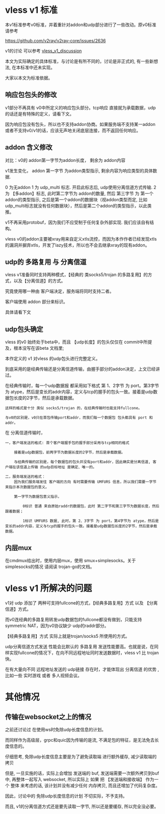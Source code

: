 # vless v1 标准

本v1标准参考v0标准，并着重针对addon和udp部分进行了一些改动。原v0标准请参考

https://github.com/v2ray/v2ray-core/issues/2636

v1的讨论 可以参考 [vless_v1_discussion](vless_v1_discussion.md)

本文为实际确定的具体标准，与讨论是有所不同的，讨论是非正式的, 有一些新想法, 在本标准中还未实现。

大家以本文为标准依据。

## 响应包包头的修改

v1部分不再具有 v0中所定义的响应包头部分。tcp响应 直接就为承载数据，udp的话还是有特殊的定义，请看下文。

因为响应包没有包头，所以也不支持addon协商。如果服务端不支持某一addon 或者不支持v0/v1的话，应该无声地关闭底层连接，而不返回任何响应。

## addon 含义修改

对比：v0的 addon第一字节为addon长度， 剩余为 addon内容

v1发生变化， addon 第一字节 为addon类型指示, 剩余内容为响应类型的具体数据.

0 为无addon
1 为 udp_multi 标志. 开启此标志后, udp使用分离信道方式传输.
2 为 【多addon】标志, 此时第二字节为 addon的数量, 然后 第三字节 为 第一个addon的类型指示, 之后是第一个addon的数据块（视addon类型而定, 比如 udp_multi标志就没有任何数据块），然后是第二个addon的类型指示，以此类推。

v1不再采用protobuf，因为我们不应受制于任何复杂外部实现. 我们应该自有结构。

vless v0的addon主要被xray用来自定义xtls流控，而因为本作作者已经发现xtls的漏洞并摒弃xtls，开发了lazy技术，所以也不会去继承xray的现有addon。

## udp的 多路复用 与 分离信道

vless v1准备同时支持两种模式，【经典的 类socks5/trojan 的多路复用】的方式，以及【分离信道】的方式。

究竟使用哪一种由 客户端决定，服务端将同时支持二者。

客户端使用 addon 部分来标识。

具体请看下文
## udp包头确定

vless 的v0 始终处于beta中，而且 【udp长度】的包头仅仅在 commit中所提及，根本没写在该beta 文档里;

本作定义的 v1 对vless 的udp包头进行完整定义。

到底采用的是经典传输还是分离信道传输，由握手部分的addon决定，上文已经讲过。

在经典传输时，每一个udp数据报 都采用如下格式
    第 1、2字节 为 port。第3字节为 atype，然后是变长的addr内容，定义与tcp的握手的包头一致。接着是udp数据包长度的2字节，然后是承载数据。

    这样的格式是十分 类似 socks5/trojan 的，在经典传输时也能支持fullcone。

    与v0的区别是，v0只在首包传输port和addr，而我们每一个数据包 包头都具有 port 和 addr。

在 分离信道传输时，

    一，客户端发送的格式: 首个客户端握手包的握手部分采用与tcp相同的格式

        接着是udp数据包，前两字节为数据长度的2字节，然后是承载数据。

        与经典传输的区别是，每个数据包的包头并没有port和addr，因此确实是分离信道, 客户端在该信道上传输 的udp目标地址 是确定、唯一的。

    二，服务端发送的格式：
        因为我们服务端发往 客户端的方向 有时需要传输 UMFURS 信息，所以我们需要一字节来指示本次数据包的意义。
        
        第一字节为数据包意义指示，
        
            0标识 普通 来自原始raddr的数据包，此时 第二字节和第三字节为数据长度，然后跟着数据；

            1标识 UMFURS 数据, 此时，第 2、3字节 为 port。第4字节为 atype，然后是变长的addr内容，定义与tcp的握手的包头一致。接着是udp数据包长度的2字节，然后是承载数据。


## 内层mux

在cmdmux给出时，使用内层mux，使用 smux+simplesocks。关于simplesocks的情况 请阅读 trojan-go的文档。


# vless v1 所解决的问题

v1对 udp 添加了 两种可支持fullcone的方式，【经典多路复用】方式 以及 【分离信道】方式。

而v0连经典的多路复用转发udp数据包的fullcone都没有做到，只能支持symmetric NAT，因为v0协议缺少 udp的raddr部分。

【经典多路复用】方式 实际上就是trojan/socks5 所使用的方式。

udp分离信道方式发送 性能会比默认的 多路复用 发送性能要高。也就是说，在同样实现fullcone的情况下，在向不同远程地址同时发送数据时，vless v1 比 trojan 快。

在有大量向不同 远程地址发送的 udp链接 存在时，才能体现出 分离信道 的优势 , 比如一些 实时游戏 或者 多人视频会议。


# 其他情况
## 传输在websocket之上的情况

之前还讨论过 在使用ws时免除udp长度信息的计划。

而同样作为高级层，grpc和quic因为传输的是流, 不满足包的特征，是无法免去长度信息的。

仔细思考, 免除udp长度信息主要是为了避免读取端 进行额外缓存, 减少读取端的拷贝

但是, 一旦实施的话，实际上会增加 发送端的 buf, 发送端需要一次额外拷贝到buf中, 再整体一起写入 websocket, 所以实际上 如果 把 【发送端和接收端】 作为一个 整体 来考虑的话, 该计划并没有减少任何 内存拷贝, 而且还增加了代码复杂度。

因此，讨论中的 免除udp长度信息的计划 不切实际，不予支持。

而且, v1的分离信道方式还是要先读取一字节, 所以还是要缓存, 所以完全没必要。